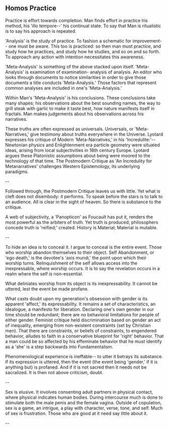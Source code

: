 Homos
Practice
--

Practice is effort towards completion. Man finds effort in practice his method, his 'illo tempore--' his continual state. 
To say that Man is ritualistic is to say his approach is repeated. 

'Analysis' is the study of practice. To fashion a schematic for improvement-- one must be aware. This too is
practiced: so then man must practice, and study how he practices, and study how he studies, and so on and so forth. To approach any action with intention 
necessitates this awareness. 

'Meta-Analysis' is something of the above stacked upon itself. 'Meta-Analysis' is examination of examination- analysis of analysis. An editor who looks through
documents to notice similarities in order to give those documents a title conducts 'Meta-Analysis.' Those factors that represent common analyses are included in
one's 'Meta-Analysis.'

Within Man's 'Meta-Analysis' is his conclusions. These conclusions take many shapes; his observations about the best sounding names, the way to grill steak 
with garlic to make it taste best, how nature manifests itself in fractals. Man makes judgements about his observations across his narratives.

These truths are often expressed as universals. Universals, or 'Meta-Narratives,' give testimony about truths everywhere in the Universe. Lyotard expresses his 
critique of Modern 'Meta-Narratives,' in his 'Incredulite:'-- Newtonian physics and Enlightenment era particle geometry were situated ideas, arising from local 
subjectivities in 18th century Europe. Lyotard argues these Platonistic assumptions about being were moored to the technology of that time. The Postmodern Critique
as 'An Incredulity for Metanarratives' challenges Western Epistemology, its underlying paradigms. 


--


Followed through, the Postmodern Critique leaves us with little. Yet what is cleft does not disembody: it performs. To speak before the stars is to
talk to an audience. All is clear in the sight of heaven. So there is substance to the critique. 

A web of subjectivity, a 'Panopticon' as Foucault has put it, renders the most powerful as the arbiters of truth. Yet truth is produced; philosophers concede truth
is 'reified;' created. History is Material; Material is mutable. 


--

To hide an idea is to conceal it. I argue to conceal is the entire event. Those who worship abandon themselves to their object. Self Abandonment, or 'ego death,' is the devotee's
'axis mundi,' the point upon which their worship turns. Relinquishment of the self allows access into the inexpressable, where worship occurs.
 It is to say the revelation occurs in a realm where the self is non-essential. 

What deliniates worship from its object is its inexpressability. It cannot be uttered, lest the event be made profane. 

What casts doubt upon my generation's obsession with gender is its apparent 'affect,' its expressability. It remains a set of characteristics, an idealogue, 
a manifesto for liberation. Declaring one's own gender in our time should be redundant; there are no behavioral limitations for people of either gender. Feminist critique held 
discrimination based on gender an act of inequality, emerging from non-existent constraints (set by Christian men). That there are constraints, or beliefs of constraints, to engendered 
behavior, alludes to faith in a conservative blueprint for 'right' behavior. That a man could be so affected by his effeminate behavior that he must identify as a 'she' is a step backwards 
into Fundamentalism.

Phenomenological experience is ineffable-- to utter it betrays its substance. If its expression is uttered, then the event (the event being 'gender,' if it is anything but) 
is profaned.  And if it is not sacred then it needs not be sacralized. It is then not above criticism, doubt.

--

Sex is elusive. It involves consenting adult partners in physical contact, where physical indicates human bodies. During intercourse much is done to stimulate both the male penis and the 
female vagina. Outside of copulation, sex is a game, an intrigue, a play with character, verse, tone, and self. Much of sex is frustration. Those who are good at it need say little about
it. 

--

